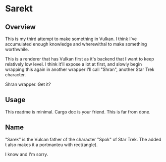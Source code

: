 # Sarekt

## Overview

This is my third attempt to make something in Vulkan.  I think I've accumulated enough knowledge and 
wherewithal to make something worthwhile.

This is a renderer that has Vulkan first as it's backend that I want to keep relatively low level.
I think it'll expose a lot at first, and slowly begin wrapping this again in another wrapper 
I'll call "Shran", another Star Trek character.

Shran wrapper.  Get it?

## Usage

This readme is minimal.  Cargo doc is your friend.  This is far from done.

## Name
"Sarek" is the Vulcan father of the character "Spok"  of Star Trek. The added t also makes it a portmanteu with rect(angle).

I know and I'm sorry.